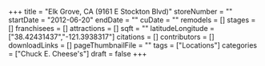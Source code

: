+++
title = "Elk Grove, CA (9161 E Stockton Blvd)"
storeNumber = ""
startDate = "2012-06-20"
endDate = ""
cuDate = ""
remodels = []
stages = []
franchisees = []
attractions = []
sqft = ""
latitudeLongitude = ["38.42431437","-121.3938317"]
citations = []
contributors = []
downloadLinks = []
pageThumbnailFile = ""
tags = ["Locations"]
categories = ["Chuck E. Cheese's"]
draft = false
+++
